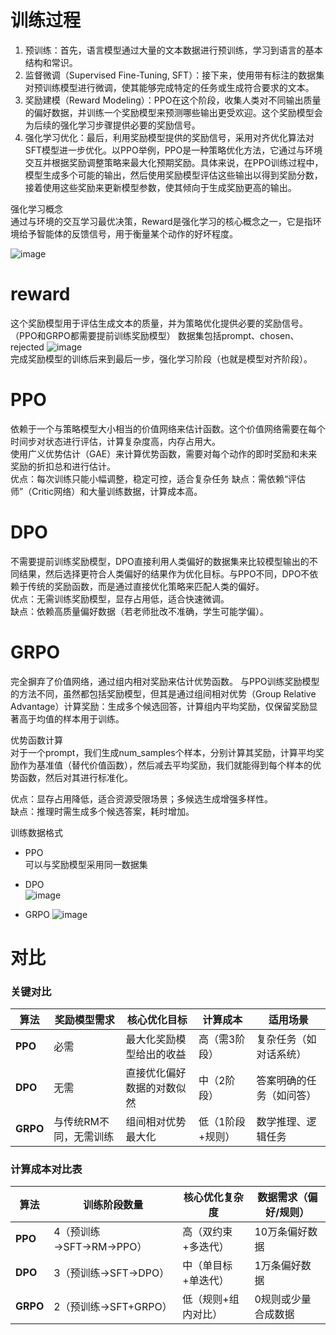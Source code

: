 # 训练过程
1. 预训练：首先，语言模型通过大量的文本数据进行预训练，学习到语言的基本结构和常识。  
2. 监督微调（Supervised Fine-Tuning, SFT）：接下来，使用带有标注的数据集对预训练模型进行微调，使其能够完成特定的任务或生成符合要求的文本。  
3. 奖励建模（Reward Modeling）：PPO在这个阶段，收集人类对不同输出质量的偏好数据，并训练一个奖励模型来预测哪些输出更受欢迎。这个奖励模型会为后续的强化学习步骤提供必要的奖励信号。  
4. 强化学习优化：最后，利用奖励模型提供的奖励信号，采用对齐优化算法对SFT模型进一步优化。以PPO举例，PPO是一种策略优化方法，它通过与环境交互并根据奖励调整策略来最大化预期奖励。具体来说，在PPO训练过程中，模型生成多个可能的输出，然后使用奖励模型评估这些输出以得到奖励分数，接着使用这些奖励来更新模型参数，使其倾向于生成奖励更高的输出。  

强化学习概念  
通过与环境的交互学习最优决策，Reward是强化学习的核心概念之一，它是指环境给予智能体的反馈信号，用于衡量某个动作的好坏程度。


![image](https://github.com/user-attachments/assets/8cf90c55-5c05-499d-86ad-92921dbd08b7)
# reward
这个奖励模型用于评估生成文本的质量，并为策略优化提供必要的奖励信号。 （PPO和GRPO都需要提前训练奖励模型） 
数据集包括prompt、chosen、rejected
![image](https://github.com/user-attachments/assets/61aff466-e4a4-4afa-a33c-652ea60566b1)  
完成奖励模型的训练后来到最后一步，强化学习阶段（也就是模型对齐阶段）。  

# PPO 
依赖于一个与策略模型大小相当的价值网络来估计函数。这个价值网络需要在每个时间步对状态进行评估，计算复杂度高，内存占用大。  
使用广义优势估计（GAE）来计算优势函数，需要对每个动作的即时奖励和未来奖励的折扣总和进行估计。  
优点：每次训练只能小幅调整，稳定可控，适合复杂任务
缺点：需依赖“评估师”（Critic网络）和大量训练数据，计算成本高。

# DPO
不需要提前训练奖励模型，DPO直接利用人类偏好的数据集来比较模型输出的不同结果，然后选择更符合人类偏好的结果作为优化目标。与PPO不同，DPO不依赖于传统的奖励函数，而是通过直接优化策略来匹配人类的偏好。    
优点：无需训练奖励模型，显存占用低，适合快速微调。  
缺点：依赖高质量偏好数据（若老师批改不准确，学生可能学偏）。

# GRPO
完全摒弃了价值网络，通过组内相对奖励来估计优势函数。
与PPO训练奖励模型的方法不同，虽然都包括奖励模型，但其是通过组间相对优势（Group Relative Advantage）计算奖励：生成多个候选回答，计算组内平均奖励，仅保留奖励显著高于均值的样本用于训练。

优势函数计算  
对于一个prompt，我们生成num_samples个样本，分别计算其奖励，计算平均奖励作为基准值（替代价值函数），然后减去平均奖励，我们就能得到每个样本的优势函数，然后对其进行标准化。  

优点：显存占用降低，适合资源受限场景；多候选生成增强多样性。  
缺点：推理时需生成多个候选答案，耗时增加。


训练数据格式  
- PPO  
可以与奖励模型采用同一数据集
  
- DPO  
![image](https://github.com/user-attachments/assets/2a5e097e-5da7-4967-b8a6-68eb7e1431b3)

  
- GRPO
![image](https://github.com/user-attachments/assets/fff628a0-e04e-4b62-8633-fb675be9cda8)


# 对比
### **关键对比**
| 算法   | 奖励模型需求 | 核心优化目标                     | 计算成本       | 适用场景                     |
|--------|--------------|----------------------------------|----------------|------------------------------|
| **PPO** | 必需         | 最大化奖励模型给出的收益           | 高（需3阶段）  | 复杂任务（如对话系统） |
| **DPO** | 无需         | 直接优化偏好数据的对数似然        | 中（2阶段）    | 答案明确的任务（如问答）|
| **GRPO**| 与传统RM不同，无需训练 | 组间相对优势最大化                | 低（1阶段+规则）| 数学推理、逻辑任务 |

### **计算成本对比表**
| 算法   | 训练阶段数量 | 核心优化复杂度       | 数据需求（偏好/规则） 
|--------|--------------|----------------------|-----------------------|
| **PPO** | 4（预训练→SFT→RM→PPO） | 高（双约束+多迭代） | 10万条偏好数据    |
| **DPO** | 3（预训练→SFT→DPO）   | 中（单目标+单迭代） | 1万条偏好数据        |
| **GRPO**| 2（预训练→SFT+GRPO）  | 低（规则+组内对比） | 0规则或少量合成数据  |
